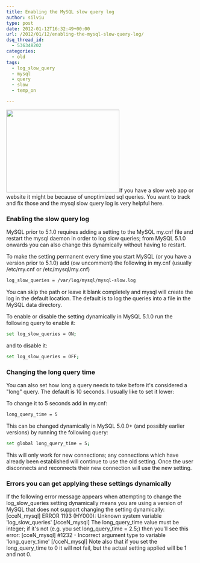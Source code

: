 ```yaml
---
title: Enabling the MySQL slow query log
author: silviu
type: post
date: 2012-01-12T16:32:49+00:00
url: /2012/01/12/enabling-the-mysql-slow-query-log/
dsq_thread_id:
  - 536348202
categories:
  - old
tags:
  - log_slow_query
  - mysql
  - query
  - slow
  - temp_on

---
```

<img decoding="async" loading="lazy" class="alignleft wp-image-1996 size-medium" title="Logo-mysql" src="http://blog.silviuvulcan.ro/wp-content/uploads/sites/2/2012/01/Logo-mysql-300x219.jpg" alt="" width="300" height="219" />If you have a slow web app or website it might be because of unoptimized sql queries. You want to track and fix those and the mysql slow query log is very helpful here.

### Enabling the slow query log

MySQL prior to 5.1.0 requires adding a setting to the MySQL my.cnf file and restart the mysql daemon in order to log slow queries; from MySQL 5.1.0 onwards you can also change this dynamically without having to restart.

To make the setting permanent every time you start MySQL (or you have a version prior to 5.1.0) add (ow uncomment) the following in my.cnf (usually /etc/my.cnf or /etc/mysql/my.cnf)
```bash
log_slow_queries = /var/log/mysql/mysql-slow.log
```
You can skip the path or leave it blank completely and mysql will create the log in the default location. The default is to log the queries into a file in the MySQL data directory.

To enable or disable the setting dynamically in MySQL 5.1.0 run the following query to enable it:
```bash
set log_slow_queries = ON;
```
and to disable it:
```bash
set log_slow_queries = OFF;
```

### Changing the long query time

You can also set how long a query needs to take before it's considered a "long" query. The default is 10 seconds. I usually like to set it lower:

To change it to 5 seconds add in my.cnf:
```bash
long_query_time = 5
```
This can be changed dynamically in MySQL 5.0.0+ (and possibly earlier versions) by running the following query:
```bash
set global long_query_time = 5;
```
This will only work for new connections; any connections which have already been established will continue to use the old setting. Once the user disconnects and reconnects their new connection will use the new setting.

### Errors you can get applying these settings dynamically

If the following error message appears when attempting to change the log_slow_queries setting dynamically means you are using a version of MySQL that does not support changing the setting dynamically:
[cceN_mysql]
ERROR 1193 (HY000): Unknown system variable 'log_slow_queries'
[/cceN_mysql]
The long_query_time value must be integer; if it's not (e.g. you set long_query_time = 2.5;) then you'll see this error:
[cceN_mysql]
#1232 - Incorrect argument type to variable 'long_query_time'
[/cceN_mysql]
Note also that if you set the long_query_time to 0 it will not fail, but the actual setting applied will be 1 and not 0.